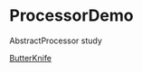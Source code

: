 # ProcessorDemo
AbstractProcessor study
 
  [ButterKnife](https://github.com/JakeWharton/butterknife)
